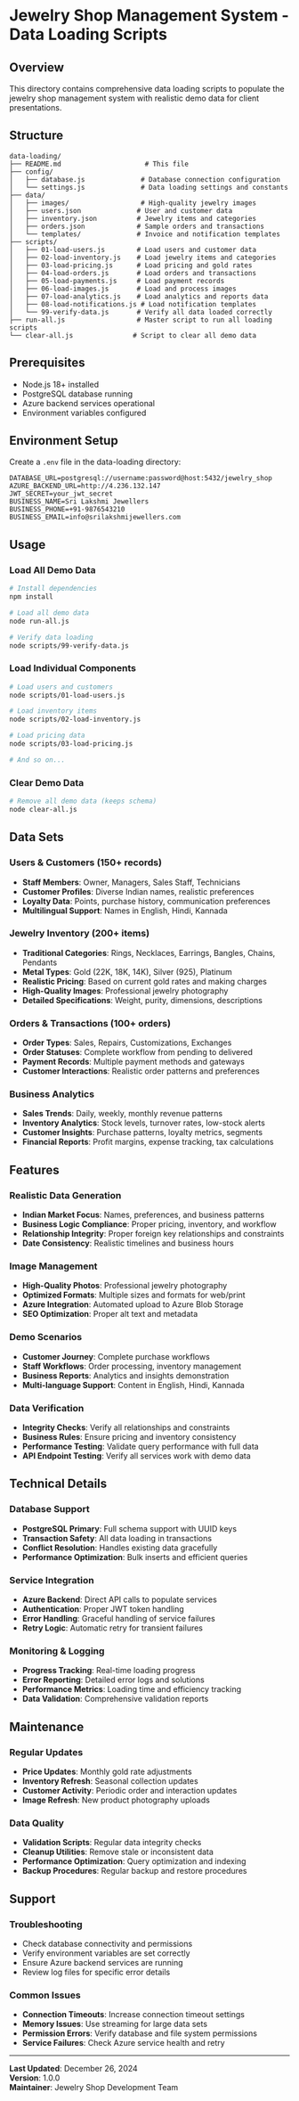 # Jewelry Shop Management System - Data Loading Scripts

## Overview
This directory contains comprehensive data loading scripts to populate the jewelry shop management system with realistic demo data for client presentations.

## Structure
```
data-loading/
├── README.md                     # This file
├── config/
│   ├── database.js              # Database connection configuration
│   └── settings.js              # Data loading settings and constants
├── data/
│   ├── images/                  # High-quality jewelry images
│   ├── users.json              # User and customer data
│   ├── inventory.json          # Jewelry items and categories
│   ├── orders.json             # Sample orders and transactions
│   └── templates/              # Invoice and notification templates
├── scripts/
│   ├── 01-load-users.js        # Load users and customer data
│   ├── 02-load-inventory.js    # Load jewelry items and categories
│   ├── 03-load-pricing.js      # Load pricing and gold rates
│   ├── 04-load-orders.js       # Load orders and transactions
│   ├── 05-load-payments.js     # Load payment records
│   ├── 06-load-images.js       # Load and process images
│   ├── 07-load-analytics.js    # Load analytics and reports data
│   ├── 08-load-notifications.js # Load notification templates
│   └── 99-verify-data.js       # Verify all data loaded correctly
├── run-all.js                  # Master script to run all loading scripts
└── clear-all.js               # Script to clear all demo data
```

## Prerequisites
- Node.js 18+ installed
- PostgreSQL database running
- Azure backend services operational
- Environment variables configured

## Environment Setup
Create a `.env` file in the data-loading directory:
```env
DATABASE_URL=postgresql://username:password@host:5432/jewelry_shop
AZURE_BACKEND_URL=http://4.236.132.147
JWT_SECRET=your_jwt_secret
BUSINESS_NAME=Sri Lakshmi Jewellers
BUSINESS_PHONE=+91-9876543210
BUSINESS_EMAIL=info@srilakshmijewellers.com
```

## Usage

### Load All Demo Data
```bash
# Install dependencies
npm install

# Load all demo data
node run-all.js

# Verify data loading
node scripts/99-verify-data.js
```

### Load Individual Components
```bash
# Load users and customers
node scripts/01-load-users.js

# Load inventory items
node scripts/02-load-inventory.js

# Load pricing data
node scripts/03-load-pricing.js

# And so on...
```

### Clear Demo Data
```bash
# Remove all demo data (keeps schema)
node clear-all.js
```

## Data Sets

### Users & Customers (150+ records)
- **Staff Members**: Owner, Managers, Sales Staff, Technicians
- **Customer Profiles**: Diverse Indian names, realistic preferences
- **Loyalty Data**: Points, purchase history, communication preferences
- **Multilingual Support**: Names in English, Hindi, Kannada

### Jewelry Inventory (200+ items)
- **Traditional Categories**: Rings, Necklaces, Earrings, Bangles, Chains, Pendants
- **Metal Types**: Gold (22K, 18K, 14K), Silver (925), Platinum
- **Realistic Pricing**: Based on current gold rates and making charges
- **High-Quality Images**: Professional jewelry photography
- **Detailed Specifications**: Weight, purity, dimensions, descriptions

### Orders & Transactions (100+ orders)
- **Order Types**: Sales, Repairs, Customizations, Exchanges
- **Order Statuses**: Complete workflow from pending to delivered
- **Payment Records**: Multiple payment methods and gateways
- **Customer Interactions**: Realistic order patterns and preferences

### Business Analytics
- **Sales Trends**: Daily, weekly, monthly revenue patterns
- **Inventory Analytics**: Stock levels, turnover rates, low-stock alerts
- **Customer Insights**: Purchase patterns, loyalty metrics, segments
- **Financial Reports**: Profit margins, expense tracking, tax calculations

## Features

### Realistic Data Generation
- **Indian Market Focus**: Names, preferences, and business patterns
- **Business Logic Compliance**: Proper pricing, inventory, and workflow
- **Relationship Integrity**: Proper foreign key relationships and constraints
- **Date Consistency**: Realistic timelines and business hours

### Image Management
- **High-Quality Photos**: Professional jewelry photography
- **Optimized Formats**: Multiple sizes and formats for web/print
- **Azure Integration**: Automated upload to Azure Blob Storage
- **SEO Optimization**: Proper alt text and metadata

### Demo Scenarios
- **Customer Journey**: Complete purchase workflows
- **Staff Workflows**: Order processing, inventory management
- **Business Reports**: Analytics and insights demonstration
- **Multi-language Support**: Content in English, Hindi, Kannada

### Data Verification
- **Integrity Checks**: Verify all relationships and constraints
- **Business Rules**: Ensure pricing and inventory consistency
- **Performance Testing**: Validate query performance with full data
- **API Endpoint Testing**: Verify all services work with demo data

## Technical Details

### Database Support
- **PostgreSQL Primary**: Full schema support with UUID keys
- **Transaction Safety**: All data loading in transactions
- **Conflict Resolution**: Handles existing data gracefully
- **Performance Optimization**: Bulk inserts and efficient queries

### Service Integration
- **Azure Backend**: Direct API calls to populate services
- **Authentication**: Proper JWT token handling
- **Error Handling**: Graceful handling of service failures
- **Retry Logic**: Automatic retry for transient failures

### Monitoring & Logging
- **Progress Tracking**: Real-time loading progress
- **Error Reporting**: Detailed error logs and solutions
- **Performance Metrics**: Loading time and efficiency tracking
- **Data Validation**: Comprehensive validation reports

## Maintenance

### Regular Updates
- **Price Updates**: Monthly gold rate adjustments
- **Inventory Refresh**: Seasonal collection updates
- **Customer Activity**: Periodic order and interaction updates
- **Image Refresh**: New product photography uploads

### Data Quality
- **Validation Scripts**: Regular data integrity checks
- **Cleanup Utilities**: Remove stale or inconsistent data
- **Performance Optimization**: Query optimization and indexing
- **Backup Procedures**: Regular backup and restore procedures

## Support

### Troubleshooting
- Check database connectivity and permissions
- Verify environment variables are set correctly
- Ensure Azure backend services are running
- Review log files for specific error details

### Common Issues
- **Connection Timeouts**: Increase connection timeout settings
- **Memory Issues**: Use streaming for large data sets
- **Permission Errors**: Verify database and file system permissions
- **Service Failures**: Check Azure service health and retry

---

**Last Updated**: December 26, 2024  
**Version**: 1.0.0  
**Maintainer**: Jewelry Shop Development Team